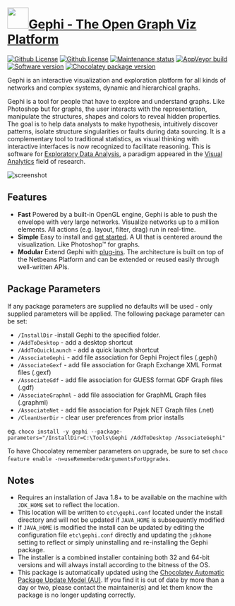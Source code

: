 # [<img src="https://cdn.jsdelivr.net/gh/dgalbraith/chocolatey-packages@368ae85553c5491c9c6867b0e1b3f02336389777/icons/gephi.png" width="48" height="48"/>Gephi - The Open Graph Viz Platform](https://chocolatey.org/packages/gephi)

[![Github License](https://img.shields.io/badge/Licenses-CDDL%201.0-blue.svg)](https://github.com/gephi/gephi/blob/master/cddl-1.0.txt)
[![Github license](https://img.shields.io/badge/GPLv3-blue.svg)](https://github.com/gephi/gephi/blob/master/gpl-3.0.txt)
[![Maintenance status](https://img.shields.io/badge/maintained%3F-yes-green.svg)](https://github.com/dgalbraith/chocolatey-packages/graphs/commit-activity)
[![AppVeyor build](https://img.shields.io/appveyor/ci/dgalbraith/chocolatey-packages)](https://ci.appveyor.com/project/dgalbraith/chocolatey-packages)
[![Software version](https://img.shields.io/badge/Source-v0.9.7-blue)](https://github.com/gephi/gephi/releases/tag/v0.9.7)
[![Chocolatey package version](https://img.shields.io/chocolatey/v/gephi?label=Chocolatey)](https://chocolatey.org/packages/gephi)

Gephi is an interactive visualization and exploration platform for all kinds of networks and complex systems, dynamic
and hierarchical graphs.

Gephi is a tool for people that have to explore and understand graphs. Like Photoshop but for graphs, the user interacts
with the representation, manipulate the structures, shapes and colors to reveal hidden properties. The goal is to help
data analysts to make hypothesis, intuitively discover patterns, isolate structure singularities or faults during data
sourcing. It is a complementary tool to traditional statistics, as visual thinking with interactive interfaces is now
recognized to facilitate reasoning. This is software for [Exploratory Data Analysis](http://en.wikipedia.org/wiki/Exploratory_data_analysis),
a paradigm appeared in the [Visual Analytics](http://en.wikipedia.org/wiki/Visual_Analytics) field of research.

![screenshot](https://cdn.jsdelivr.net/gh/dgalbraith/chocolatey-packages@368ae85553c5491c9c6867b0e1b3f02336389777/automatic/gephi/screenshot.png)

## Features

* **Fast** Powered by a built-in OpenGL engine, Gephi is able to push the envelope with very large networks. Visualize
networks up to a million elements. All actions (e.g. layout, filter, drag) run in real-time.
* **Simple** Easy to install and [get started](https://gephi.github.io/users/quick-start). A UI that is centered around
the visualization. Like Photoshop™ for graphs.
* **Modular** Extend Gephi with [plug-ins](https://gephi.org/plugins). The architecture is built on top of the Netbeans
Platform and can be extended or reused easily through well-written APIs.

## Package Parameters

If any package parameters are supplied no defaults will be used - only supplied parameters will be applied. The
following package parameter can be set:

* `/InstallDir`       -install Gephi to the specified folder.
* `/AddToDesktop`     - add a desktop shortcut
* `/AddToQuickLaunch` - add a quick launch shortcut
* `/AssociateGephi`   - add file association for Gephi Project files (.gephi)
* `/AssociateGexf`    - add file association for Graph Exchange XML Format files (.gexf)
* `/AssociateGdf`     - add file association for GUESS format GDF Graph files (.gdf)
* `/AssociateGraphml` - add file association for GraphML Graph files (.graphml)
* `/AssociateNet`     - add file association for Pajek NET Graph files (.net)
* `/CleanUserDir`     - clear user preferences from prior installs

eg. `choco install -y gephi --package-parameters="/InstallDir=C:\Tools\Gephi /AddToDesktop /AssociateGephi"`

To have Chocolatey remember parameters on upgrade, be sure to set `choco feature enable -n=useRememberedArgumentsForUpgrades`.

## Notes

* Requires an installation of Java 1.8+ to be available on the machine with `JDK_HOME` set to reflect the location.
* This location will be written to `etc\gephi.conf` located under the install directory and will not be updated if
  `JAVA_HOME` is subsequently modified
* If `JAVA_HOME` is modified the install can be updated by editing the configuration file `etc\gephi.conf` directly
  and updating the `jdkhome` setting to reflect or simply uninstalling and re-installing the Gephi package.
* The installer is a combined installer containing both 32 and 64-bit versions and will always install according to the
  bitness of the OS.
* This package is automatically updated using the [Chocolatey Automatic Package Update Model (AU)](https://github.com/majkinetor/au/blob/master/README.md).
  If you find it is out of date by more than a day or two, please contact the maintainer(s) and let them know the package is no longer updating correctly.
